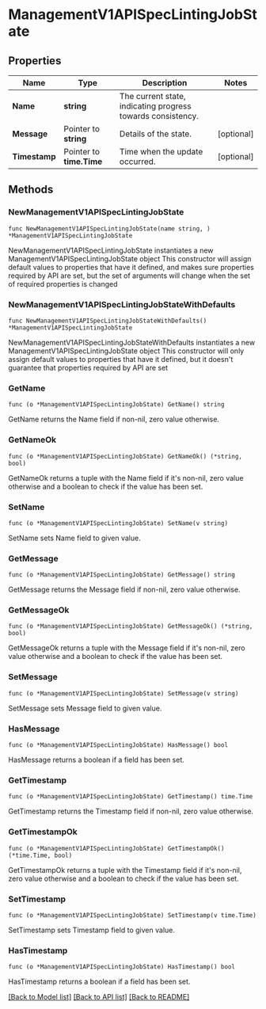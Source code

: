 # ManagementV1APISpecLintingJobState

## Properties

Name | Type | Description | Notes
------------ | ------------- | ------------- | -------------
**Name** | **string** | The current state, indicating progress towards consistency. | 
**Message** | Pointer to **string** | Details of the state. | [optional] 
**Timestamp** | Pointer to **time.Time** | Time when the update occurred. | [optional] 

## Methods

### NewManagementV1APISpecLintingJobState

`func NewManagementV1APISpecLintingJobState(name string, ) *ManagementV1APISpecLintingJobState`

NewManagementV1APISpecLintingJobState instantiates a new ManagementV1APISpecLintingJobState object
This constructor will assign default values to properties that have it defined,
and makes sure properties required by API are set, but the set of arguments
will change when the set of required properties is changed

### NewManagementV1APISpecLintingJobStateWithDefaults

`func NewManagementV1APISpecLintingJobStateWithDefaults() *ManagementV1APISpecLintingJobState`

NewManagementV1APISpecLintingJobStateWithDefaults instantiates a new ManagementV1APISpecLintingJobState object
This constructor will only assign default values to properties that have it defined,
but it doesn't guarantee that properties required by API are set

### GetName

`func (o *ManagementV1APISpecLintingJobState) GetName() string`

GetName returns the Name field if non-nil, zero value otherwise.

### GetNameOk

`func (o *ManagementV1APISpecLintingJobState) GetNameOk() (*string, bool)`

GetNameOk returns a tuple with the Name field if it's non-nil, zero value otherwise
and a boolean to check if the value has been set.

### SetName

`func (o *ManagementV1APISpecLintingJobState) SetName(v string)`

SetName sets Name field to given value.


### GetMessage

`func (o *ManagementV1APISpecLintingJobState) GetMessage() string`

GetMessage returns the Message field if non-nil, zero value otherwise.

### GetMessageOk

`func (o *ManagementV1APISpecLintingJobState) GetMessageOk() (*string, bool)`

GetMessageOk returns a tuple with the Message field if it's non-nil, zero value otherwise
and a boolean to check if the value has been set.

### SetMessage

`func (o *ManagementV1APISpecLintingJobState) SetMessage(v string)`

SetMessage sets Message field to given value.

### HasMessage

`func (o *ManagementV1APISpecLintingJobState) HasMessage() bool`

HasMessage returns a boolean if a field has been set.

### GetTimestamp

`func (o *ManagementV1APISpecLintingJobState) GetTimestamp() time.Time`

GetTimestamp returns the Timestamp field if non-nil, zero value otherwise.

### GetTimestampOk

`func (o *ManagementV1APISpecLintingJobState) GetTimestampOk() (*time.Time, bool)`

GetTimestampOk returns a tuple with the Timestamp field if it's non-nil, zero value otherwise
and a boolean to check if the value has been set.

### SetTimestamp

`func (o *ManagementV1APISpecLintingJobState) SetTimestamp(v time.Time)`

SetTimestamp sets Timestamp field to given value.

### HasTimestamp

`func (o *ManagementV1APISpecLintingJobState) HasTimestamp() bool`

HasTimestamp returns a boolean if a field has been set.


[[Back to Model list]](../README.md#documentation-for-models) [[Back to API list]](../README.md#documentation-for-api-endpoints) [[Back to README]](../README.md)


